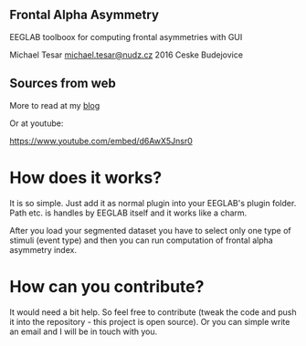 ## Frontal Alpha Asymmetry
EEGLAB toolboox for computing frontal asymmetries with GUI

Michael Tesar <michael.tesar@nudz.cz>
2016 Ceske Budejovice

## Sources from web
More to read at my [blog](https://neurosciencemike.wordpress.com/2016/07/20/frontal-alpha-asymmetry-toolbox-for-eeglab/)

Or at youtube:

https://www.youtube.com/embed/d6AwX5Jnsr0

# How does it works?
It is so simple. Just add it as normal plugin into your EEGLAB's plugin folder. Path etc. is handles by EEGLAB itself and it works like a charm.

After you load your segmented dataset you have to select only one type of stimuli (event type) and then you can run computation of frontal alpha asymmetry index.

# How can you contribute?
It would need a bit help. So feel free to contribute (tweak the code and push it into the repository - this project is open source). Or you can simple write an email and I will be in touch with you.
